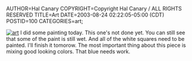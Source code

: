 AUTHOR=Hal Canary
COPYRIGHT=Copyright Hal Canary / ALL RIGHTS RESERVED
TITLE=Art
DATE=2003-08-24 02:22:05-05:00 (CDT)
POSTID=100
CATEGORIES=art;

[![art](/art/2003-08-24-art-1-s.jpg)](/art/2003-08-24-art-1.jpg) I did some painting today. This one's not done yet. You can still see that some of the paint is still wet. And all of the white squares need to be painted. I'll finish it tomorow. The most important thing about this piece is mixing good looking colors. That blue needs work.
